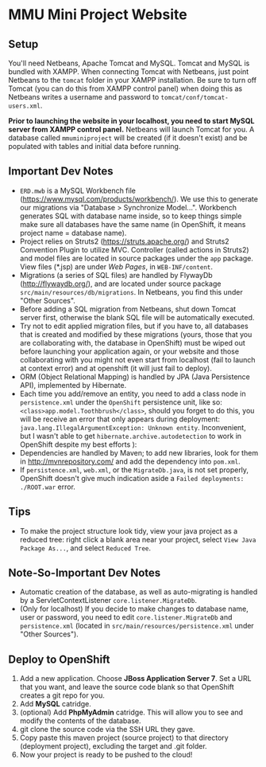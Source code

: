 MMU Mini Project Website
==========================

## Setup

You'll need Netbeans, Apache Tomcat and MySQL. Tomcat and MySQL is bundled with XAMPP. When connecting Tomcat with Netbeans, just point Netbeans to the `tomcat` folder in your XAMPP installation. Be sure to turn off Tomcat (you can do this from XAMPP control panel) when doing this as Netbeans writes a username and password to `tomcat/conf/tomcat-users.xml`.

**Prior to launching the website in your localhost, you need to start MySQL server from XAMPP control panel.** Netbeans will launch Tomcat for you. A database called `mmuminiproject` will be created (if it doesn't exist) and be populated with tables and initial data before running.

## Important Dev Notes

* `ERD.mwb` is a MySQL Workbench file (https://www.mysql.com/products/workbench/). We use this to generate our migrations via "Database > Synchronize Model...". Workbench generates SQL with database name inside, so to keep things simple make sure all databases have the same name (in OpenShift, it means project name = database name).
* Project relies on Struts2 (https://struts.apache.org/) and Struts2 Convention Plugin to utilize MVC. Controller (called actions in Struts2) and model files are located in source packages under the `app` package. View files (*.jsp) are under _Web Pages_, in `WEB-INF/content`.
* Migrations (a series of SQL files) are handled by FlywayDb (http://flywaydb.org/), and are located under source package `src/main/resources/db/migrations`. In Netbeans, you find this under "Other Sources". 
* Before adding a SQL migration from Netbeans, shut down Tomcat server first, otherwise the blank SQL file will be automatically executed.
* Try not to edit applied migration files, but if you have to, all databases that is created and modified by these migrations (yours, those that you are collaborating with, the database in OpenShift) must be wiped out before launching your application again, or your website and those collaborating with you might not even start from localhost (fail to launch at context error) and at openshift (it will just fail to deploy).
* ORM (Object Relational Mapping) is handled by JPA (Java Persistence API), implemented by Hibernate. 
* Each time you add/remove an entity, you need to add a class node in `persistence.xml` under the `OpenShift` persistence unit, like so: `<class>app.model.Toothbrush</class>`, should you forget to do this, you will be receive an error that only appears during deployment: `java.lang.IllegalArgumentException: Unknown entity`. Inconvenient, but I wasn't able to get `hibernate.archive.autodetection` to work in OpenShift despite my best efforts ): 
* Dependencies are handled by Maven; to add new libraries, look for them in http://mvnrepository.com/ and add the dependency into `pom.xml`. 
* If `persistence.xml`, `web.xml`, or the `MigrateDb.java`, is not set properly, OpenShift doesn't give much indication aside a `Failed deployments: ./ROOT.war` error. 

## Tips

* To make the project structure look tidy, view your java project as a reduced tree: right click a blank area near your project, select `View Java Package As...`, and select `Reduced Tree`.

## Note-So-Important Dev Notes 

* Automatic creation of the database, as well as auto-migrating is handled by a ServletContextListener `core.listener.MigrateDb`.
* (Only for localhost) If you decide to make changes to database name, user or password, you need to edit `core.listener.MigrateDb` and `persistence.xml` (located in `src/main/resources/persistence.xml` under "Other Sources"). 

## Deploy to OpenShift

1. Add a new application. Choose **JBoss Application Server 7**. Set a URL that you want, and leave the source code blank so that OpenShift creates a git repo for you. 
2. Add **MySQL** catridge.
3. (optional) Add **PhpMyAdmin** catridge. This will allow you to see and modify the contents of the database.
4. git clone the source code via the SSH URL they gave.
5. Copy paste this maven project (source project) to that directory (deployment project), excluding the target and .git folder.  
6. Now your project is ready to be pushed to the cloud!
